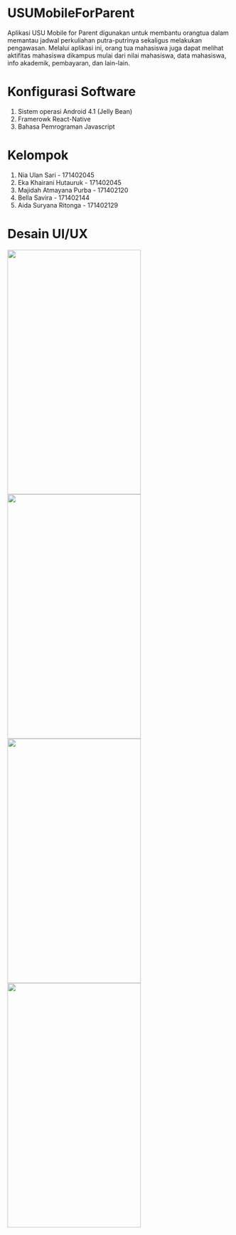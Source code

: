 # USUMobileForParent

Aplikasi USU Mobile for Parent digunakan untuk membantu orangtua dalam memantau jadwal perkuliahan putra-putrinya sekaligus melakukan pengawasan.
Melalui aplikasi ini, orang tua mahasiswa juga dapat melihat aktifitas mahasiswa dikampus mulai dari nilai mahasiswa, data mahasiswa, info akademik, pembayaran, dan lain-lain.


# Konfigurasi Software

1. Sistem operasi Android 4.1 (Jelly Bean)
2. Framerowk React-Native
3. Bahasa Pemrograman Javascript

# Kelompok

1. Nia Ulan Sari - 171402045 
2. Eka Khairani Hutauruk - 171402045
3. Majidah Atmayana Purba - 171402120
4. Bella Savira - 171402144
5. Aida Suryana Ritonga - 171402129

# Desain UI/UX

<img src="images/Splash Screen.jpg" width="300" height="550" align="center">

<img src="images/panduan.jpg" width="300" height="550" align="center">

<img src="images/welcome.jpg" width="300" height="550" align="center">

<img src="images/krs.jpg" width="300" height="550" align="center">
